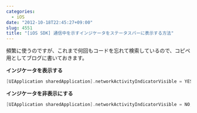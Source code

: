 ```yaml
---
categories:
  - iOS
date: "2012-10-18T22:45:27+09:00"
slug: 4551
title: "[iOS SDK] 通信中を示すインジケータをステータスバーに表示する方法"
---
```


頻繁に使うのですが、これまで何回もコードを忘れて検索しているので、コピペ用としてブログに書いておきます。

**インジケータを表示する**

```objectivec
[UIApplication sharedApplication].networkActivityIndicatorVisible = YES;
```

**インジケータを非表示にする**

```objectivec
[UIApplication sharedApplication].networkActivityIndicatorVisible = NO;
```

